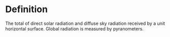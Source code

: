 # Definition

The total of direct solar radiation and diffuse sky radiation received
by a unit horizontal surface. Global radiation is measured by
pyranometers.
